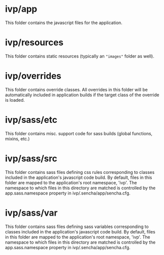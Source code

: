 # ivp/app

This folder contains the javascript files for the application.

# ivp/resources

This folder contains static resources (typically an `"images"` folder as well).

# ivp/overrides

This folder contains override classes. All overrides in this folder will be 
automatically included in application builds if the target class of the override
is loaded.

# ivp/sass/etc

This folder contains misc. support code for sass builds (global functions, 
mixins, etc.)

# ivp/sass/src

This folder contains sass files defining css rules corresponding to classes
included in the application's javascript code build.  By default, files in this 
folder are mapped to the application's root namespace, 'ivp'. The
namespace to which files in this directory are matched is controlled by the
app.sass.namespace property in ivp/.sencha/app/sencha.cfg. 

# ivp/sass/var

This folder contains sass files defining sass variables corresponding to classes
included in the application's javascript code build.  By default, files in this 
folder are mapped to the application's root namespace, 'ivp'. The
namespace to which files in this directory are matched is controlled by the
app.sass.namespace property in ivp/.sencha/app/sencha.cfg. 
